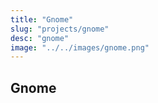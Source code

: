 ```yaml
---
title: "Gnome"
slug: "projects/gnome"
desc: "gnome"
image: "../../images/gnome.png"
---
```

## Gnome